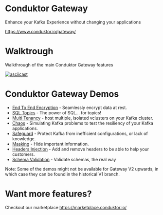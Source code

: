 # Conduktor Gateway

Enhance your Kafka Experience without changing your applications

https://www.conduktor.io/gateway/

# Walktrough

Walkthrough of the main Conduktor Gateway features

[![asciicast](https://asciinema.org/a/1qMwuNg8OD9HHd8l1lPy3LGw8.svg)](https://asciinema.org/a/1qMwuNg8OD9HHd8l1lPy3LGw8)

# Conduktor Gateway Demos

* [End To End Encryption](encryption/Readme.md) - Seamlessly encrypt data at rest.
* [SQL Topics](sql-topics/Readme.md) - The power of SQL... for topics!
* [Multi Tenancy](multi-tenant/Readme.md) - host multiple, isolated vclusters on your Kafka cluster.
* [Chaos](chaos/Readme.md) - Simulating Kafka problems to test the resiliency of your Kafka applications.
* [Safeguard](safeguard/Readme.md) - Protect Kafka from inefficient configurations, or lack of knowledge.
* [Masking](masking/Readme.md) - Hide important information.
* [Headers Injection](inject-remove-header/Readme.md) - Add and remove headers to be able to help your customers. 
* [Schema Validation](schema-validation/Readme.md) - Validate schemas, the real way

Note: Some of the demos might not be available for Gateway V2 upwards, in which case they can be found in the historical V1 branch.

# Want more features?

Checkout our marketplace https://marketplace.conduktor.io/

